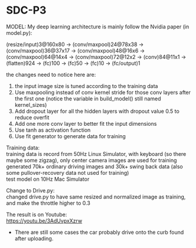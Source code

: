 # SDC-P3

MODEL:
My deep learning architecture is mainly follow the Nvidia paper (in model.py):  

(resize/input)3@160x80 -> (conv/maxpool)24@78x38 -> (conv/maxpool)36@37x17 -> (conv/maxpool)48@16x6 -> (conv/maxpool)64@14x4 -> (conv/maxpool)72@12x2 -> (conv)84@11x1 -> (flatten)924 -> (fc)100 -> (fc)50 -> (fc)10 -> (fc/output)1

the changes need to notice here are:  
1. the input image size is tuned according to the training data  
2. Use maxpooling instead of conv kernel stride for those conv layers after the first one (notice the variable in build_model() still named kernel_sizes)  
3. Add dropout layer for all the hidden layers with dropout value 0.5 to reduce overfit  
4. Add one more conv layer to better fit the input dimensions  
5. Use tanh as activation function  
6. Use fit generator to generate data for training  

Training data:  
training data is record from 50Hz Linux Simulator, with keyboard (so there maybe some zigzag), only center camera images are used for training  
generated 70k+ ordinary driving images and 30k+ swing back data (also some pullover-recovery data not used for training)    
test model on 10Hz Mac Simulator  


Change to Drive.py:  
changed drive.py to have same resized and normalized image as training, and make the throttle higher to 0.3  


The result is on Youtube:  
https://youtu.be/3AdUvpxXzrw  

* There are still some cases the car probably drive onto the curb found after uploading.

